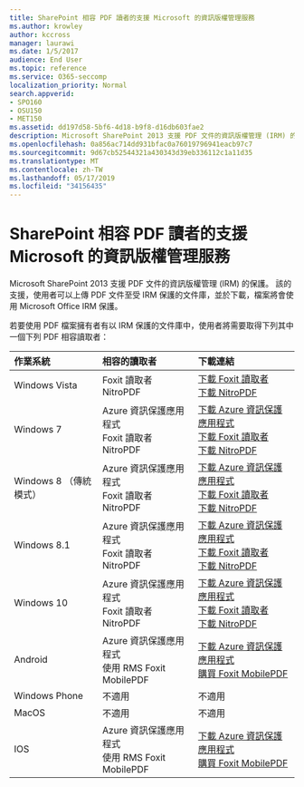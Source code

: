 ```yaml
---
title: SharePoint 相容 PDF 讀者的支援 Microsoft 的資訊版權管理服務
ms.author: krowley
author: kccross
manager: laurawi
ms.date: 1/5/2017
audience: End User
ms.topic: reference
ms.service: O365-seccomp
localization_priority: Normal
search.appverid:
- SPO160
- OSU150
- MET150
ms.assetid: dd197d58-5bf6-4d18-b9f8-d16db603fae2
description: Microsoft SharePoint 2013 支援 PDF 文件的資訊版權管理 (IRM) 的保護。 該的支援，使用者可以上傳 PDF 文件至受 IRM 保護的文件庫，並於下載，檔案將會使用 Microsoft Office IRM 保護。
ms.openlocfilehash: 0a856ac714dd931bfac0a76019796941eacb97c7
ms.sourcegitcommit: 9d67cb52544321a430343d39eb336112c1a11d35
ms.translationtype: MT
ms.contentlocale: zh-TW
ms.lasthandoff: 05/17/2019
ms.locfileid: "34156435"
---
```

# <a name="sharepoint-compatible-pdf-readers-that-support-microsoft-information-rights-management-services"></a>SharePoint 相容 PDF 讀者的支援 Microsoft 的資訊版權管理服務

Microsoft SharePoint 2013 支援 PDF 文件的資訊版權管理 (IRM) 的保護。 該的支援，使用者可以上傳 PDF 文件至受 IRM 保護的文件庫，並於下載，檔案將會使用 Microsoft Office IRM 保護。
  
若要使用 PDF 檔案擁有者有以 IRM 保護的文件庫中，使用者將需要取得下列其中一個下列 PDF 相容讀取者：
  
|**作業系統**|**相容的讀取者**|**下載連結**|
|:-----|:-----|:-----|
|Windows Vista  <br/> |Foxit 讀取者  <br/> NitroPDF  <br/> |[下載 Foxit 讀取者](https://go.microsoft.com/fwlink/?linkid=253210) <br/> [下載 NitroPDF](https://www.gonitro.com/pdf-reader) <br/> |
|Windows 7  <br/> |Azure 資訊保護應用程式  <br/> Foxit 讀取者  <br/> NitroPDF  <br/> |[下載 Azure 資訊保護應用程式](https://go.microsoft.com/fwlink/?linkid=837797) <br/> [下載 Foxit 讀取者](https://go.microsoft.com/fwlink/?linkid=253210) <br/> [下載 NitroPDF](https://www.gonitro.com/pdf-reader) <br/> |
|Windows 8 （傳統模式）  <br/> |Azure 資訊保護應用程式  <br/> Foxit 讀取者  <br/> NitroPDF  <br/> |[下載 Azure 資訊保護應用程式](https://go.microsoft.com/fwlink/?linkid=837797) <br/> [下載 Foxit 讀取者](https://go.microsoft.com/fwlink/?linkid=253210) <br/> [下載 NitroPDF](https://www.gonitro.com/pdf-reader) <br/> |
|Windows 8.1  <br/> |Azure 資訊保護應用程式  <br/> Foxit 讀取者  <br/> NitroPDF  <br/> |[下載 Azure 資訊保護應用程式](https://go.microsoft.com/fwlink/?linkid=837797) <br/> [下載 Foxit 讀取者](https://go.microsoft.com/fwlink/?linkid=253210) <br/> [下載 NitroPDF](https://www.gonitro.com/pdf-reader) <br/> |
|Windows 10  <br/> |Azure 資訊保護應用程式  <br/> Foxit 讀取者  <br/> NitroPDF  <br/> |[下載 Azure 資訊保護應用程式](https://go.microsoft.com/fwlink/?linkid=837797) <br/> [下載 Foxit 讀取者](https://go.microsoft.com/fwlink/?linkid=253210) <br/> [下載 NitroPDF](https://www.gonitro.com/pdf-reader) <br/> |
|Android  <br/> |Azure 資訊保護應用程式  <br/> 使用 RMS Foxit MobilePDF  <br/> |[下載 Azure 資訊保護應用程式](https://go.microsoft.com/fwlink/?linkid=836827) <br/> [購買 Foxit MobilePDF](https://play.google.com/store/apps/details?id=com.foxit.mobile.pdf.rms) <br/> |
|Windows Phone  <br/> |不適用  <br/> |不適用  <br/> |
|MacOS  <br/> |不適用  <br/> |不適用  <br/> |
|IOS  <br/> |Azure 資訊保護應用程式  <br/> 使用 RMS Foxit MobilePDF  <br/> |[下載 Azure 資訊保護應用程式](https://go.microsoft.com/fwlink/?linkid=836828) <br/> [購買 Foxit MobilePDF](https://play.google.com/store/apps/details?id=com.foxit.mobile.pdf.rms) <br/> |
   


